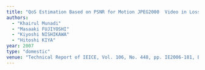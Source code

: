 ```yaml
---
title: "QoS Estimation Based on PSNR for Motion JPEG2000  Video in Lossy Packet Networks"
authors:
  - "Khairul Munadi"
  - "Masaaki FUJIYOSHI"
  - "Kiyoshi NISHIKAWA"
  - "Hitoshi KIYA"
year: 2007
type: "domestic"
venue: "Technical Report of IEICE, Vol. 106, No. 448, pp. IE2006-181, Bangkok, Thailand, 2007-01-08."
---
```

